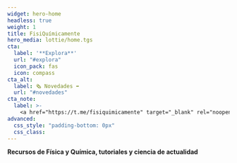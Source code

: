 ```yaml
---
widget: hero-home
headless: true
weight: 1
title: FisiQuímicamente
hero_media: lottie/home.tgs
cta:
  label: '**Explora**'
  url: "#explora"
  icon_pack: fas
  icon: compass
cta_alt:
  label: 🗞️ Novedades ➡️
  url: "#novedades"
cta_note:
  label: >-
    <a href="https://t.me/fisiquimicamente" target="_blank" rel="noopener"><i class="fab fa-telegram mr-1"></i>**Suscríbete** al **canal** de **Telegram**</a>, al <a href="https://boletin.fisiquimicamente.com" target="_blank" rel="noopener"><i class="fas fa-newspaper mr-1"></i>**boletín** de **noticias**</a> o al canal <a href="https://fisiquimicamente.com/index.xml" target="_blank" rel="noopener"><i class="fas fa-rss mr-1"></i>**RSS**</a> si no quieres perderte ninguna actualización.<br><a href="https://discord.gg/kJqPqTJ" target="_blank" rel="noopener"><i class="fab fa-discord mr-1"></i>**Únete** al **servidor** de **Discord**</a> para participar activamente en la web, comentando, dando tu opinión, realizando peticiones, sugerencias...
advanced:
  css_style: "padding-bottom: 0px"
  css_class: 
---
```


**Recursos de Física y Química, tutoriales y ciencia de actualidad**